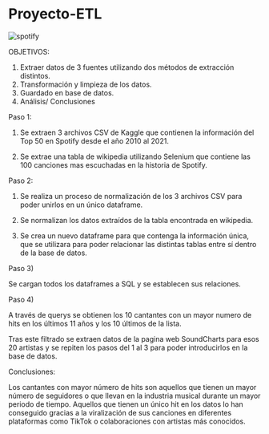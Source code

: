 # Proyecto-ETL

![spotify](https://user-images.githubusercontent.com/114060666/201764930-a4a88ca6-60df-42d2-b20b-18467af907f1.jpeg)


OBJETIVOS:
1) Extraer datos de 3 fuentes utilizando dos métodos de extracción distintos.
2) Transformación y limpieza de los datos.
3) Guardado en base de datos.
4) Análisis/ Conclusiones

Paso 1:

1. Se extraen 3 archivos CSV de Kaggle que contienen la información del Top 50 en Spotify desde el año 2010 al 2021.

2. Se extrae una tabla de wikipedia utilizando Selenium que contiene las 100 canciones mas escuchadas en la historia de Spotify.


Paso 2:

1) Se realiza un proceso de normalización de los 3 archivos CSV para poder unirlos en un único dataframe.

2) Se normalizan los datos extraídos de la tabla encontrada en wikipedia.

3) Se crea un nuevo dataframe para que contenga la información única, que se utilizara para poder relacionar las distintas tablas entre sí dentro de la base de datos.

Paso 3) 

Se cargan todos los dataframes a SQL y se establecen sus relaciones.

Paso 4)

A través de querys se obtienen los 10 cantantes con un mayor numero de hits en los últimos 11 años y los 10 últimos de la lista.

Tras este filtrado se extraen datos de la pagina web SoundCharts para esos 20 artistas y se repiten los pasos del 1 al 3 para poder introducirlos en la base de datos.

Conclusiones:

Los cantantes con mayor número de hits son aquellos que tienen un mayor número de seguidores o que llevan en la industria musical durante un mayor periodo de tiempo. 
Aquellos que tienen un único hit en los datos lo han conseguido gracias a la viralización de sus canciones en diferentes plataformas como TikTok o colaboraciones con artistas más conocidos.

 
